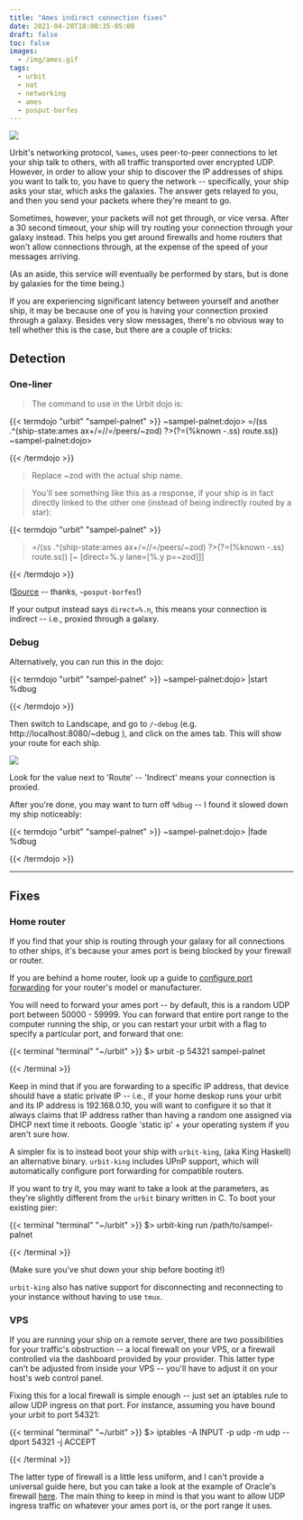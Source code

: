```yaml
---
title: "Ames indirect connection fixes"
date: 2021-04-20T18:00:35-05:00
draft: false
toc: false
images:
  - /img/ames.gif
tags: 
  - urbit
  - nat
  - networking
  - ames
  - posput-borfes
---
```


![](/img/ames.gif)

Urbit's networking protocol, `%ames`, uses peer-to-peer connections to let your ship talk to others, with all traffic transported over encrypted UDP. However, in order to allow your ship to discover the IP addresses of ships you want to talk to, you have to query the network -- specifically, your ship asks your star, which asks the galaxies. The answer gets relayed to you, and then you send your packets where they're meant to go. 

Sometimes, however, your packets will not get through, or vice versa. After a 30 second timeout, your ship will try routing your connection through your galaxy instead. This helps you get around  firewalls and home routers that won't allow connections through, at the expense of the speed of your messages arriving.

(As an aside, this service will eventually be performed by stars, but is done by galaxies for the time being.)

If you are experiencing significant latency between yourself and another ship, it may be because one of you is having your connection proxied through a galaxy. Besides very slow messages, there's no obvious way to tell whether this is the case, but there are a couple of tricks:

## Detection

### One-liner

> The command to use in the Urbit dojo is:

{{< termdojo "urbit" "sampel-palnet" >}}
~sampel-palnet:dojo> =/(ss .^(ship-state:ames ax+/=//=/peers/~zod) ?>(?=(%known -.ss) route.ss))
~sampel-palnet:dojo>
 

 
{{< /termdojo >}}



> Replace ~zod with the actual ship name.

> You'll see something like this as a response, if your ship is in fact directly linked to the other one (instead of being indirectly routed by a star):

{{< termdojo "urbit" "sampel-palnet" >}}
> =/(ss .^(ship-state:ames ax+/=//=/peers/~zod) ?>(?=(%known -.ss) route.ss))
[~ [direct=%.y lane=[%.y p=~zod]]]
 
{{< /termdojo >}}


([Source](https://rudd-o.com/linux-and-free-software/how-to-find-out-if-your-urbit-ship-is-directly-or-indirectly-routing-to-another-urbit-ship) -- thanks, `~posput-borfes`!)


If your output instead says `direct=%.n`, this means your connection is indirect -- i.e., proxied through a galaxy. 

### Debug

Alternatively, you can run this in the dojo:

{{< termdojo "urbit" "sampel-palnet" >}}
~sampel-palnet:dojo> |start %dbug
 

{{< /termdojo >}}

Then switch to Landscape, and go to `/~debug` (e.g. http://localhost:8080/~debug ), and click on the ames tab. This will show your route for each ship.

![](/img/debug.png)

Look for the value next to 'Route' -- 'Indirect' means your connection is proxied.

After you're done, you may want to turn off `%dbug` -- I found it slowed down my ship noticeably:

{{< termdojo "urbit" "sampel-palnet" >}}
~sampel-palnet:dojo> |fade %dbug
 

{{< /termdojo >}}

--- 

## Fixes 

### Home router

If you find that your ship is routing through your galaxy for all connections to other ships, it's because your ames port is being blocked by your firewall or router. 

If you are behind a home router, look up a guide to [configure port forwarding](https://www.noip.com/support/knowledgebase/general-port-forwarding-guide/) for your router's model or manufacturer. 

You will need to forward your ames port -- by default, this is a random UDP port between 50000 - 59999. You can forward that entire port range to the computer running the ship, or you can restart your urbit with a flag to specify a particular port, and forward that one:

{{< terminal "terminal" "~/urbit" >}}
$> urbit -p 54321 sampel-palnet
 
 
{{< /terminal >}}

Keep in mind that if you are forwarding to a specific IP address, that device should have a static private IP -- i.e., if your home deskop runs your urbit and its IP address is 192.168.0.10, you will want to configure it so that it always claims that IP address rather than having a random one assigned via DHCP next time it reboots. Google 'static ip' + your operating system if you aren't sure how.

A simpler fix is to instead boot your ship with `urbit-king`, (aka King Haskell) an alternative binary. `urbit-king` includes UPnP support, which will automatically configure port forwarding for compatible routers. 

If you want to try it, you may want to take a look at the parameters, as they're slightly different from the `urbit` binary written in C. To boot your existing pier:

{{< terminal "terminal" "~/urbit" >}}
$> urbit-king run /path/to/sampel-palnet
 
 
{{< /terminal >}}

(Make sure you've shut down your ship before booting it!)

`urbit-king` also has native support for disconnecting and reconnecting to your instance without having to use `tmux`. 


### VPS

If you are running your ship on a remote server, there are two possibilities for your traffic's obstruction -- a local firewall on your VPS, or a firewall controlled via the dashboard provided by your provider. This latter type can't be adjusted from inside your VPS -- you'll have to adjust it on your host's web control panel.

Fixing this for a local firewall is simple enough -- just set an iptables rule to allow UDP ingress on that port. For instance, assuming you have bound your urbit to port 54321:

{{< terminal "terminal" "~/urbit" >}}
$> iptables -A INPUT -p udp -m udp --dport 54321 -j ACCEPT
 
 
{{< /terminal >}}

The latter type of firewall is a little less uniform, and I can't provide a universal guide here, but you can take a look at the example of Oracle's firewall [here](https://subject.network/posts/free-cloud-oracle/#configuring-software). The main thing to keep in mind is that you want to allow UDP ingress traffic on whatever your ames port is, or the port range it uses.
